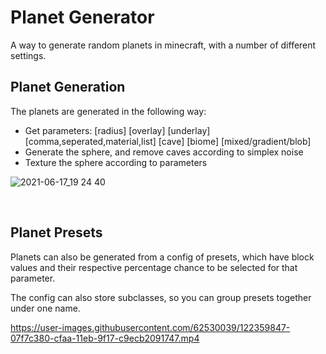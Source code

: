 # Planet Generator
A way to generate random planets in minecraft, with a number of different settings.

## Planet Generation
The planets are generated in the following way:
- Get parameters: [radius] [overlay] [underlay] [comma,seperated,material,list] [cave] [biome] [mixed/gradient/blob]
- Generate the sphere, and remove caves according to simplex noise
- Texture the sphere according to parameters

![2021-06-17_19 24 40](https://user-images.githubusercontent.com/62530039/122360108-3f667000-cfaa-11eb-8b67-71cb028e4504.png)

 
 

## Planet Presets
Planets can also be generated from a config of presets, which have block values and their respective percentage chance to be selected for that parameter. 

The config can also store subclasses, so you can group presets together under one name.

https://user-images.githubusercontent.com/62530039/122359847-07f7c380-cfaa-11eb-9f17-c9ecb2091747.mp4

